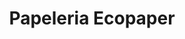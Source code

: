 ---
title: "Papeleria Ecopaper"
url: /localidad-ciudad-bolivar/papeleria-ecopaper/
shop: material de oficina
---